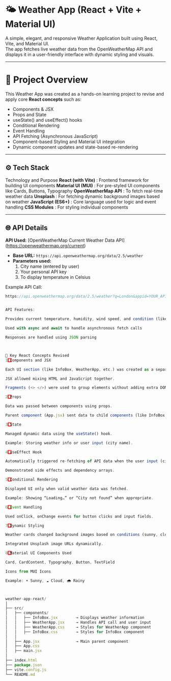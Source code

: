 # 🌤️ Weather App (React + Vite + Material UI)

A simple, elegant, and responsive Weather Application built using React, Vite, and Material UI.  
The app fetches live weather data from the OpenWeatherMap API and displays it in a user-friendly interface with dynamic styling and visuals.

---

# 🚀 Project Overview

This Weather App was created as a hands-on learning project to revise and apply core **React concepts** such as:
- Components & JSX
- Props and State
- useState() and useEffect() hooks
- Conditional Rendering
- Event Handling
- API Fetching (Asynchronous JavaScript)
- Component-based Styling and Material UI integration
- Dynamic component updates and state-based re-rendering

---

## ⚙️ Tech Stack

 Technology and  Purpose 
**React (with Vite)** : Frontend framework for building UI components 
**Material UI (MUI)** : For pre-styled UI components like Cards, Buttons, Typography 
**OpenWeatherMap API** : To fetch real-time weather data 
**Unsplash** : For fetching dynamic background images based on weather 
**JavaScript (ES6+)** : Core language used for logic and event handling 
**CSS Modules** : For styling individual components 

---

## 🌐 API Details

**API Used:** [OpenWeatherMap Current Weather Data API]   (https://openweathermap.org/current)

- **Base URL:** `https://api.openweathermap.org/data/2.5/weather`
- **Parameters used:**
    1. City name (entered by user)
    2. Your personal API key
    3. To display temperature in Celsius

Example API Call:
```js
https://api.openweathermap.org/data/2.5/weather?q=London&appid=YOUR_API_KEY&units=metric


API Features:

Provides current temperature, humidity, wind speed, and condition (like clear, cloudy, rainy)

Used with async and await to handle asynchronous fetch calls

Responses are handled using JSON parsing



🧠 Key React Concepts Revised
1️⃣ Components and JSX

Each UI section (like InfoBox, WeatherApp, etc.) was created as a separate component.

JSX allowed mixing HTML and JavaScript together.

Fragments (<> </>) were used to group elements without adding extra DOM nodes.

2️⃣ Props

Data was passed between components using props.

Parent component (App.jsx) sent data to child components (like InfoBox.jsx).

3️⃣ State

Managed dynamic data using the useState() hook.

Example: Storing weather info or user input (city name).

4️⃣ useEffect Hook

Automatically triggered re-fetching of API data when the user input (city name) changed.

Demonstrated side effects and dependency arrays.

5️⃣ Conditional Rendering

Displayed UI only when valid weather data was fetched.

Example: Showing “Loading…” or “City not found” when appropriate.

6️⃣ Event Handling

Used onClick, onChange events for button clicks and input fields.

7️⃣ Dynamic Styling

Weather cards changed background images based on conditions (sunny, cloudy, rainy).

Integrated Unsplash image URLs dynamically.

8️⃣ Material UI Components Used

Card, CardContent, Typography, Button, TextField

Icons from MUI Icons

Example: ☀️ Sunny, ☁️ Cloud, 🌧️ Rainy



weather-app-react/
│
├── src/
│   ├── components/
│   │   ├── InfoBox.jsx        → Displays weather information
│   │   ├── WeatherApp.jsx     → Handles API call and user input
│   │   ├── WeatherApp.css     → Styles for WeatherApp component
│   │   ├── InfoBox.css        → Styles for InfoBox component
│   │
│   ├── App.jsx                → Main parent component
│   ├── App.css
│   ├── main.jsx
│
├── index.html
├── package.json
├── vite.config.js
└── README.md

